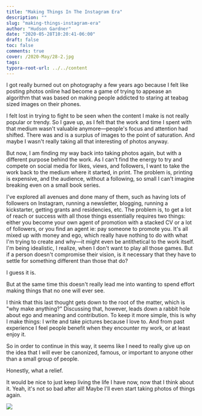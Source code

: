 ```yaml
---
title: "Making Things In The Instagram Era"
description: ""
slug: "making-things-instagram-era"
author: "Hudson Gardner"
date: "2020-05-28T10:20:41-06:00"
draft: false
toc: false
comments: true
cover: /2020-May/28-2.jpg
tags:
typora-root-url: ../../content
---
```


I got really burned out on photography a few years ago because I felt like posting photos online had become a game of trying to appease an algorithm that was based on making people addicted to staring at teabag sized images on their phones.

I felt lost in trying to fight to be seen when the content I make is not really popular or trendy. So I gave up, as I felt that the work and time I spent with that medium wasn't valuable anymore—people's focus and attention had shifted. There was and is a surplus of images to the point of saturation. And maybe I wasn't really taking all that interesting of photos anyway.

But now, I am finding my way back into taking photos again, but with a different purpose behind the work. As I can't find the energy to try and compete on social media for likes, views, and followers, I want to take the work back to the medium where it started, in print. The problem is, printing is expensive, and the audience, without a following, so small I can't imagine breaking even on a small book series.

I've explored all avenues and done many of them, such as having lots of followers on Instagram, running a newsletter, blogging, running a kickstarter, getting grants and residencies, etc. The problem is, to get a lot of reach or success with all those things essentially requires two things: either you become your own agent of promotion with a stacked CV or a lot of followers, or you find an agent ie: pay someone to promote you. It's all mixed up with money and ego, which really have nothing to do with what I'm trying to create and why—it might even be antithetical to the work itself. I'm being idealistic, I realize, when I don't want to play all those games. But if a person doesn't compromise their vision, is it necessary that they have to settle for something different than those that do?

I guess it is.

But at the same time this doesn't really lead me into wanting to spend effort making things that no one will ever see.

I think that this last thought gets down to the root of the matter, which is "why make anything?" Discussing that, however, leads down a rabbit hole about ego and meaning and contribution. To keep it more simple, this is why I make things: I write and take pictures because I love to. And from past experience I feel people benefit when they encounter my work, or at least enjoy it.

So in order to continue in this way, it seems like I need to really give up on the idea that I will ever be canonized, famous, or important to anyone other than a small group of people.

Honestly, what a relief.

It would be nice to just keep living the life I have now, now that I think about it. Yeah, it's not so bad after all! Maybe I'll even start taking photos of things again.

![](/img/2020-May/28-1.jpg)


